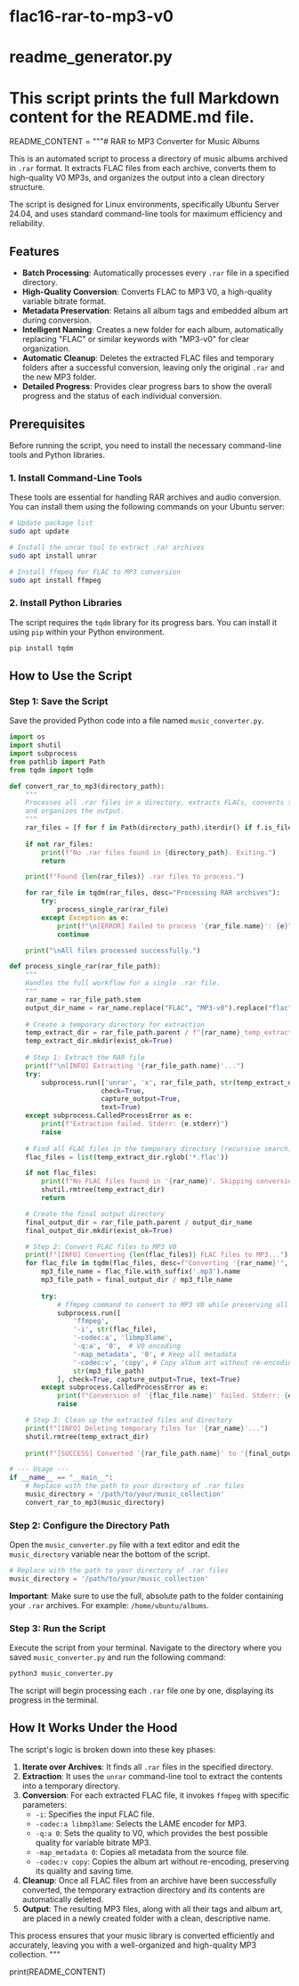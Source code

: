 # flac16-rar-to-mp3-v0
# readme_generator.py
# This script prints the full Markdown content for the README.md file.

README_CONTENT = """# RAR to MP3 Converter for Music Albums

This is an automated script to process a directory of music albums archived in `.rar` format. It extracts FLAC files from each archive, converts them to high-quality V0 MP3s, and organizes the output into a clean directory structure.

The script is designed for Linux environments, specifically Ubuntu Server 24.04, and uses standard command-line tools for maximum efficiency and reliability.

## Features

-   **Batch Processing**: Automatically processes every `.rar` file in a specified directory.
-   **High-Quality Conversion**: Converts FLAC to MP3 V0, a high-quality variable bitrate format.
-   **Metadata Preservation**: Retains all album tags and embedded album art during conversion.
-   **Intelligent Naming**: Creates a new folder for each album, automatically replacing "FLAC" or similar keywords with "MP3-v0" for clear organization.
-   **Automatic Cleanup**: Deletes the extracted FLAC files and temporary folders after a successful conversion, leaving only the original `.rar` and the new MP3 folder.
-   **Detailed Progress**: Provides clear progress bars to show the overall progress and the status of each individual conversion.

## Prerequisites

Before running the script, you need to install the necessary command-line tools and Python libraries.

### 1. Install Command-Line Tools

These tools are essential for handling RAR archives and audio conversion. You can install them using the following commands on your Ubuntu server:

```bash
# Update package list
sudo apt update

# Install the unrar tool to extract .rar archives
sudo apt install unrar

# Install ffmpeg for FLAC to MP3 conversion
sudo apt install ffmpeg
```

### 2. Install Python Libraries

The script requires the `tqdm` library for its progress bars. You can install it using `pip` within your Python environment.

```bash
pip install tqdm
```

## How to Use the Script

### Step 1: Save the Script

Save the provided Python code into a file named `music_converter.py`.

```python
import os
import shutil
import subprocess
from pathlib import Path
from tqdm import tqdm

def convert_rar_to_mp3(directory_path):
    """
    Processes all .rar files in a directory, extracts FLACs, converts them to MP3 V0,
    and organizes the output.
    """
    rar_files = [f for f in Path(directory_path).iterdir() if f.is_file() and f.suffix.lower() == '.rar']
    
    if not rar_files:
        print(f"No .rar files found in {directory_path}. Exiting.")
        return

    print(f"Found {len(rar_files)} .rar files to process.")

    for rar_file in tqdm(rar_files, desc="Processing RAR archives"):
        try:
            process_single_rar(rar_file)
        except Exception as e:
            print(f"\n[ERROR] Failed to process '{rar_file.name}': {e}")
            continue

    print("\nAll files processed successfully.")

def process_single_rar(rar_file_path):
    """
    Handles the full workflow for a single .rar file.
    """
    rar_name = rar_file_path.stem
    output_dir_name = rar_name.replace("FLAC", "MP3-v0").replace("flac", "MP3-v0").replace("16", "").strip()
    
    # Create a temporary directory for extraction
    temp_extract_dir = rar_file_path.parent / f"{rar_name}_temp_extract"
    temp_extract_dir.mkdir(exist_ok=True)
    
    # Step 1: Extract the RAR file
    print(f"\n[INFO] Extracting '{rar_file_path.name}'...")
    try:
        subprocess.run(['unrar', 'x', rar_file_path, str(temp_extract_dir) + '/'], 
                       check=True, 
                       capture_output=True,
                       text=True)
    except subprocess.CalledProcessError as e:
        print(f"Extraction failed. Stderr: {e.stderr}")
        raise
    
    # Find all FLAC files in the temporary directory (recursive search)
    flac_files = list(temp_extract_dir.rglob('*.flac'))

    if not flac_files:
        print(f"No FLAC files found in '{rar_name}'. Skipping conversion.")
        shutil.rmtree(temp_extract_dir)
        return

    # Create the final output directory
    final_output_dir = rar_file_path.parent / output_dir_name
    final_output_dir.mkdir(exist_ok=True)

    # Step 2: Convert FLAC files to MP3 V0
    print(f"[INFO] Converting {len(flac_files)} FLAC files to MP3...")
    for flac_file in tqdm(flac_files, desc=f"Converting '{rar_name}'", leave=False):
        mp3_file_name = flac_file.with_suffix('.mp3').name
        mp3_file_path = final_output_dir / mp3_file_name
        
        try:
            # ffmpeg command to convert to MP3 V0 while preserving all metadata and album art
            subprocess.run([
                'ffmpeg',
                '-i', str(flac_file),
                '-codec:a', 'libmp3lame',
                '-q:a', '0',  # V0 encoding
                '-map_metadata', '0', # Keep all metadata
                '-codec:v', 'copy', # Copy album art without re-encoding
                str(mp3_file_path)
            ], check=True, capture_output=True, text=True)
        except subprocess.CalledProcessError as e:
            print(f"Conversion of '{flac_file.name}' failed. Stderr: {e.stderr}")
            raise

    # Step 3: Clean up the extracted files and directory
    print(f"[INFO] Deleting temporary files for '{rar_name}'...")
    shutil.rmtree(temp_extract_dir)
    
    print(f"[SUCCESS] Converted '{rar_file_path.name}' to '{final_output_dir.name}'.")

# --- Usage ---
if __name__ == "__main__":
    # Replace with the path to your directory of .rar files
    music_directory = '/path/to/your/music_collection'
    convert_rar_to_mp3(music_directory)
```

### Step 2: Configure the Directory Path

Open the `music_converter.py` file with a text editor and edit the `music_directory` variable near the bottom of the script.

```python
# Replace with the path to your directory of .rar files
music_directory = '/path/to/your/music_collection'
```

**Important**: Make sure to use the full, absolute path to the folder containing your `.rar` archives. For example: `/home/ubuntu/albums`.

### Step 3: Run the Script

Execute the script from your terminal. Navigate to the directory where you saved `music_converter.py` and run the following command:

```bash
python3 music_converter.py
```

The script will begin processing each `.rar` file one by one, displaying its progress in the terminal.

## How It Works Under the Hood

The script's logic is broken down into these key phases:

1.  **Iterate over Archives**: It finds all `.rar` files in the specified directory.
2.  **Extraction**: It uses the `unrar` command-line tool to extract the contents into a temporary directory.
3.  **Conversion**: For each extracted FLAC file, it invokes `ffmpeg` with specific parameters:
    * `-i`: Specifies the input FLAC file.
    * `-codec:a libmp3lame`: Selects the LAME encoder for MP3.
    * `-q:a 0`: Sets the quality to V0, which provides the best possible quality for variable bitrate MP3.
    * `-map_metadata 0`: Copies all metadata from the source file.
    * `-codec:v copy`: Copies the album art without re-encoding, preserving its quality and saving time.
4.  **Cleanup**: Once all FLAC files from an archive have been successfully converted, the temporary extraction directory and its contents are automatically deleted.
5.  **Output**: The resulting MP3 files, along with all their tags and album art, are placed in a newly created folder with a clean, descriptive name.

This process ensures that your music library is converted efficiently and accurately, leaving you with a well-organized and high-quality MP3 collection.
"""

print(README_CONTENT)
